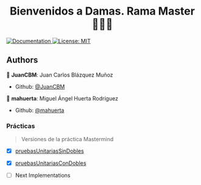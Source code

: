 <h1 align="center">Bienvenidos a Damas. Rama Master   👨🏻‍💻   </h1>
<p>
  <a href="/docs" target="_blank">
    <img alt="Documentation" src="https://img.shields.io/badge/documentation-yes-brightgreen.svg" />
  </a>
  <a href="#" target="_blank">
    <img alt="License: MIT" src="https://img.shields.io/badge/License-MIT-yellow.svg" />
  </a>
</p>

## Authors

👤 **JuanCBM**: Juan Carlos Blázquez Muñoz
* Github: [@JuanCBM](https://github.com/JuanCBM)

👤 **mahuerta**: Miguel Ángel Huerta Rodríguez
* Github: [@mahuerta](https://github.com/mahuerta)

### Prácticas

> Versiones de la práctica Mastermind
- [x] [pruebasUnitariasSinDobles](https://github.com/JuanCBM/Damas/tree/pruebasUnitariasSinDobles) 

- [x] [pruebasUnitariasConDobles](https://github.com/JuanCBM/Damas/tree/pruebasUnitariasConDobles) 

- [ ] Next Implementations
